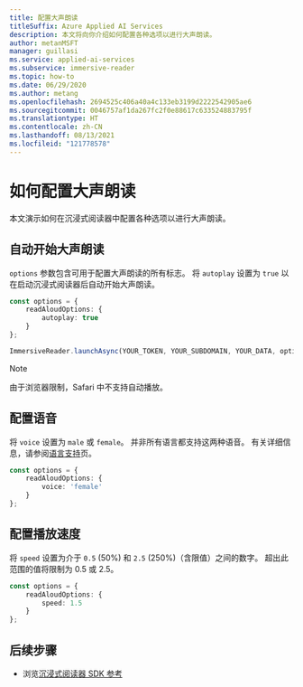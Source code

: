 ```yaml
---
title: 配置大声朗读
titleSuffix: Azure Applied AI Services
description: 本文将向你介绍如何配置各种选项以进行大声朗读。
author: metanMSFT
manager: guillasi
ms.service: applied-ai-services
ms.subservice: immersive-reader
ms.topic: how-to
ms.date: 06/29/2020
ms.author: metang
ms.openlocfilehash: 2694525c406a40a4c133eb3199d2222542905ae6
ms.sourcegitcommit: 0046757af1da267fc2f0e88617c633524883795f
ms.translationtype: HT
ms.contentlocale: zh-CN
ms.lasthandoff: 08/13/2021
ms.locfileid: "121778578"
---
```

# <a name="how-to-configure-read-aloud"></a>如何配置大声朗读

本文演示如何在沉浸式阅读器中配置各种选项以进行大声朗读。

## <a name="automatically-start-read-aloud"></a>自动开始大声朗读

`options` 参数包含可用于配置大声朗读的所有标志。 将 `autoplay` 设置为 `true` 以在启动沉浸式阅读器后自动开始大声朗读。

```typescript
const options = {
    readAloudOptions: {
        autoplay: true
    }
};

ImmersiveReader.launchAsync(YOUR_TOKEN, YOUR_SUBDOMAIN, YOUR_DATA, options);
```

> [!NOTE]
> 由于浏览器限制，Safari 中不支持自动播放。

## <a name="configure-the-voice"></a>配置语音

将 `voice` 设置为 `male` 或 `female`。 并非所有语言都支持这两种语音。 有关详细信息，请参阅[语言支持](./language-support.md)页。

```typescript
const options = {
    readAloudOptions: {
        voice: 'female'
    }
};
```

## <a name="configure-playback-speed"></a>配置播放速度

将 `speed` 设置为介于 `0.5` (50%) 和 `2.5` (250%)（含限值）之间的数字。 超出此范围的值将限制为 0.5 或 2.5。

```typescript
const options = {
    readAloudOptions: {
        speed: 1.5
    }
};
```

## <a name="next-steps"></a>后续步骤

* 浏览[沉浸式阅读器 SDK 参考](./reference.md)